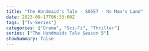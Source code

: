 ```yaml
---
title: "The Handmaid's Tale - S05E7 - No Man's Land"
date: 2023-09-17T06:33:00Z
tags: ["Tv-Series"]
categories: ["Drama", "Sci-Fi", "Thriller"]
series: ["The Handmaids Tale Season 5"]
showSummary: false
---
```


  <mux-player stream-type="on-demand"
  src="https://kp3d-my.sharepoint.com/personal/ryoo_kp3d_onmicrosoft_com/_layouts/15/download.aspx?share=EaRfbnNFDK5Koxb1_L5Q7XgBqPoqmLTmZGCvWgZUVO-5Gg" metadata-video-title="The Handmaid's Tale - S05E7 - No Man's Land" prefer-playback="mse" controls>
  </mux-player>
  
  
  <script src="https://cdn.jsdelivr.net/npm/@mux/mux-player"></script>
  
   <script id="8nkbXWJFiNFr5uLaQs7pUY3eIFJ8HdhWprKtwNJnXxo" type="application/ld+json">
 {
  "@context": "https://schema.org/",
  "@type": "VideoObject",
  "name": "The Handmaid's Tale - S05E7 - No Man's Land",
  "contentUrl": "https://stream.mux.com/8nkbXWJFiNFr5uLaQs7pUY3eIFJ8HdhWprKtwNJnXxo.m3u8",
  "thumbnailUrl": "https://www.themoviedb.org/t/p/original/ipRPHDYIHs5qub4AjNZoBC0HMLQ.jpg?width=314&fit_mode=preserve&time=25",
  "uploadDate": "2023-09-17T06:33:00Z",
}

</script>
